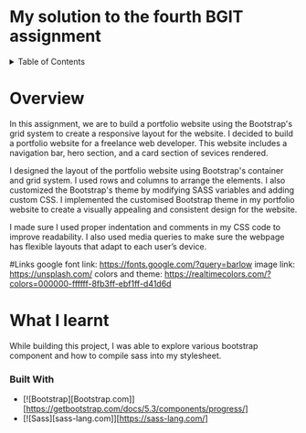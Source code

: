 # My solution to the fourth BGIT assignment

<details>
  <summary>Table of Contents</summary>
  <ol>
    <li>
      <a href="#about-the-project">About The Project</a>
      <ul>
        <li><a href="#built-with">Built With</a></li>
      </ul>
    </li>
    <li>
      <a href="#getting-started">Getting Started</a>
      <ul>
        <li><a href="#prerequisites">Prerequisites</a></li>
        <li><a href="#installation">Installation</a></li>
      </ul>
    </li>
    <li><a href="#usage">Usage</a></li>
    <li><a href="#roadmap">Roadmap</a></li>
    <li><a href="#contributing">Contributing</a></li>
    <li><a href="#license">License</a></li>
    <li><a href="#contact">Contact</a></li>
    <li><a href="#acknowledgments">Acknowledgments</a></li>
  </ol>
</details>

# Overview

In this assignment, we are to build a portfolio website using the Bootstrap's grid system to create a responsive layout for the website.
I decided to build a portfolio website for a freelance web developer.
This website includes a navigation bar, hero section, and a card section of sevices rendered.

I designed the layout of the portfolio website using Bootstrap's container and grid system. I used rows and columns to arrange the elements. I also customized the Bootstrap's theme by modifying SASS variables and adding custom CSS. I implemented the customised Bootstrap theme in my portfolio website to create a visually appealing and consistent design for the website.

I made sure I used proper indentation and comments in my CSS code to improve readability. I also used media queries to make sure the webpage has flexible layouts that adapt to each user’s device.

#Links
google font link: https://fonts.google.com/?query=barlow 
image link: https://unsplash.com/
colors and theme: https://realtimecolors.com/?colors=000000-ffffff-8fb3ff-ebf1ff-d41d6d

# What I learnt
While building this project, I was able to explore various bootstrap component and how to compile sass into my stylesheet. 

### Built With

* [![Bootstrap][Bootstrap.com]][https://getbootstrap.com/docs/5.3/components/progress/]
* [![Sass][sass-lang.com]][https://sass-lang.com/]